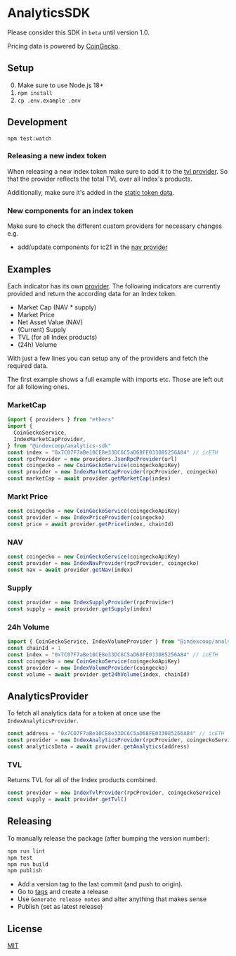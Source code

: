 # AnalyticsSDK

Please consider this SDK in `beta` until version 1.0.

Pricing data is powered by [CoinGecko](https://www.coingecko.com).

## Setup

0. Make sure to use Node.js 18+
1. `npm install`
2. `cp .env.example .env`

## Development

```
npm test:watch
```

### Releasing a new index token

When releasing a new index token make sure to add it to the [tvl provider](./src/providers/tvl/provider.ts). So that the provider reflects the total TVL over all Index's products.

Additionally, make sure it's added in the [static token data](./src/providers/analytics/token-data.ts).

### New components for an index token

Make sure to check the different custom providers for necessary changes e.g.

- add/update components for ic21 in the [nav provider](./src/providers/nav/ic21.ts)

## Examples

Each indicator has its own [provider](./src/providers/). The following indicators are currently provided and return the according data for an Index token.

- Market Cap (NAV \* supply)
- Market Price
- Net Asset Value (NAV)
- (Current) Supply
- TVL (for all Index products)
- (24h) Volume

With just a few lines you can setup any of the providers and fetch the required data.

The first example shows a full example with imports etc. Those are left out for all following ones.

### MarketCap

```typescript
import { providers } from "ethers"
import {
  CoinGeckoService,
  IndexMarketCapProvider,
} from "@indexcoop/analytics-sdk"
const index = "0x7C07F7aBe10CE8e33DC6C5aD68FE033085256A84" // icETH
const rpcProvider = new providers.JsonRpcProvider(url)
const coingecko = new CoinGeckoService(coingeckoApiKey)
const provider = new IndexMarketCapProvider(rpcProvider, coingecko)
const marketCap = await provider.getMarketCap(index)
```

### Markt Price

```typescript
const coingecko = new CoinGeckoService(coingeckoApiKey)
const provider = new IndexPriceProvider(coingecko)
const price = await provider.getPrice(index, chainId)
```

### NAV

```typescript
const coingecko = new CoinGeckoService(coingeckoApiKey)
const provider = new IndexNavProvider(rpcProvider, coingecko)
const nav = await provider.getNav(index)
```

### Supply

```typescript
const provider = new IndexSupplyProvider(rpcProvider)
const supply = await provider.getSupply(index)
```

### 24h Volume

```typescript
import { CoinGeckoService, IndexVolumeProvider } from "@indexcoop/analytics-sdk"
const chainId = 1
const index = "0x7C07F7aBe10CE8e33DC6C5aD68FE033085256A84" // icETH
const coingecko = new CoinGeckoService(coingeckoApiKey)
const provider = new IndexVolumeProvider(coingecko)
const volume = await provider.get24hVolume(index, chainId)
```

## AnalyticsProvider

To fetch all analytics data for a token at once use the `IndexAnalyticsProvider`.

```typescript
const address = "0x7C07F7aBe10CE8e33DC6C5aD68FE033085256A84" // icETH
const provider = new IndexAnalyticsProvider(rpcProvider, coingeckoService)
const analyticsData = await provider.getAnalytics(address)
```

### TVL

Returns TVL for all of the Index products combined.

```typescript
const provider = new IndexTvlProvider(rpcProvider, coingeckoService)
const supply = await provider.getTvl()
```

## Releasing

To manually release the package (after bumping the version number):

```bash
npm run lint
npm test
npm run build
npm publish
```

- Add a version tag to the last commit (and push to origin).
- Go to [tags](https://github.com/IndexCoop/analytics-sdk/tags) and create a release
- Use `Generate release notes` and alter anything that makes sense
- Publish (set as latest release)

## License

[MIT](./LICENSE)
